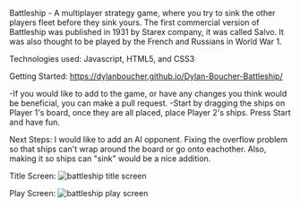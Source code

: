 Battleship - A multiplayer strategy game, where you try to sink the other players fleet before they sink yours. The first commercial version of Battleship was published in 1931 by Starex company, it was called Salvo. It was also thought to be played by the French and Russians in World War 1. 

Technologies used: Javascript, HTML5, and CSS3

Getting Started: https://dylanboucher.github.io/Dylan-Boucher-Battleship/

-If you would like to add to the game, or have any changes you think would be beneficial, you can make a pull request.
-Start by dragging the ships on Player 1's board, once they are all placed, place Player 2's ships. Press Start and have fun.

Next Steps: I would like to add an AI opponent. Fixing the overflow problem so that ships can't wrap around the board or go onto eachother. Also, making it so ships can "sink" would be a nice addition.

Title Screen: ![battleship title screen](https://user-images.githubusercontent.com/99612054/162754925-2c963438-2f70-45d6-b725-24f8b40d995b.png)

Play Screen: ![battleship play screen](https://user-images.githubusercontent.com/99612054/162827380-97a147b1-d46c-416a-bbdb-76e0bca3f180.png)
